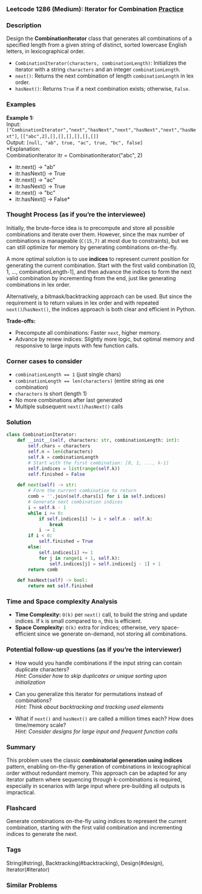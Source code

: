 ### Leetcode 1286 (Medium): Iterator for Combination [Practice](https://leetcode.com/problems/iterator-for-combination)

### Description  
Design the **CombinationIterator** class that generates all combinations of a specified length from a given string of distinct, sorted lowercase English letters, in lexicographical order.
- `CombinationIterator(characters, combinationLength)`: Initializes the iterator with a string `characters` and an integer `combinationLength`.
- `next()`: Returns the next combination of length `combinationLength` in lex order.
- `hasNext()`: Returns `True` if a next combination exists; otherwise, `False`.

### Examples  
**Example 1:**  
Input: `["CombinationIterator","next","hasNext","next","hasNext","next","hasNext"]`, `[["abc",2],[],[],[],[],[],[]]`  
Output: `[null, "ab", true, "ac", true, "bc", false]`  
*Explanation:  
CombinationIterator itr = CombinationIterator("abc", 2)
- itr.next() -> "ab"
- itr.hasNext() -> True
- itr.next() -> "ac"
- itr.hasNext() -> True
- itr.next() -> "bc"
- itr.hasNext() -> False*

### Thought Process (as if you’re the interviewee)  
Initially, the brute-force idea is to precompute and store all possible combinations and iterate over them. However, since the max number of combinations is manageable (`C(15,7)` at most due to constraints), but we can still optimize for memory by generating combinations on-the-fly.

A more optimal solution is to use **indices** to represent current position for generating the current combination. Start with the first valid combination [0, 1, ..., combinationLength-1], and then advance the indices to form the next valid combination by incrementing from the end, just like generating combinations in lex order.

Alternatively, a bitmask/backtracking approach can be used. But since the requirement is to return values in lex order and with repeated `next()`/`hasNext()`, the indices approach is both clear and efficient in Python.

**Trade-offs:**
- Precompute all combinations: Faster `next`, higher memory.
- Advance by renew indices: Slightly more logic, but optimal memory and responsive to large inputs with few function calls.

### Corner cases to consider  
- `combinationLength == 1` (just single chars)
- `combinationLength == len(characters)` (entire string as one combination)
- `characters` is short (length 1)
- No more combinations after last generated
- Multiple subsequent `next()`/`hasNext()` calls

### Solution

```python
class CombinationIterator:
    def __init__(self, characters: str, combinationLength: int):
        self.chars = characters
        self.n = len(characters)
        self.k = combinationLength
        # Start with the first combination: [0, 1, ..., k-1]
        self.indices = list(range(self.k))
        self.finished = False

    def next(self) -> str:
        # Form the current combination to return
        comb = ''.join(self.chars[i] for i in self.indices)
        # Generate next combination indices
        i = self.k - 1
        while i >= 0:
            if self.indices[i] != i + self.n - self.k:
                break
            i -= 1
        if i < 0:
            self.finished = True
        else:
            self.indices[i] += 1
            for j in range(i + 1, self.k):
                self.indices[j] = self.indices[j - 1] + 1
        return comb

    def hasNext(self) -> bool:
        return not self.finished
```

### Time and Space complexity Analysis  

- **Time Complexity:** `O(k)` per `next()` call, to build the string and update indices. If `k` is small compared to `n`, this is efficient.
- **Space Complexity:** `O(k)` extra for indices; otherwise, very space-efficient since we generate on-demand, not storing all combinations.

### Potential follow-up questions (as if you’re the interviewer)  

- How would you handle combinations if the input string can contain duplicate characters?  
  *Hint: Consider how to skip duplicates or unique sorting upon initialization*

- Can you generalize this iterator for permutations instead of combinations?  
  *Hint: Think about backtracking and tracking used elements*

- What if `next()` and `hasNext()` are called a million times each? How does time/memory scale?  
  *Hint: Consider designs for large input and frequent function calls*

### Summary
This problem uses the classic **combinatorial generation using indices** pattern, enabling on-the-fly generation of combinations in lexicographical order without redundant memory. This approach can be adapted for any iterator pattern where sequencing through k-combinations is required, especially in scenarios with large input where pre-building all outputs is impractical.


### Flashcard
Generate combinations on-the-fly using indices to represent the current combination, starting with the first valid combination and incrementing indices to generate the next.

### Tags
String(#string), Backtracking(#backtracking), Design(#design), Iterator(#iterator)

### Similar Problems

